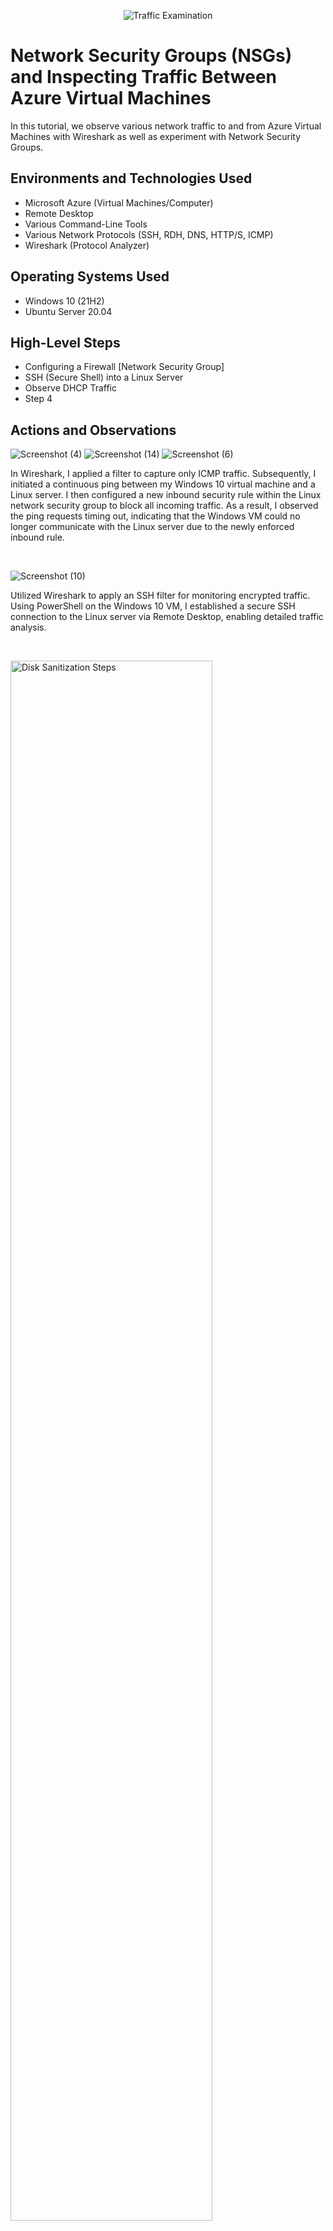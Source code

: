 <p align="center">
<img src="https://i.imgur.com/Ua7udoS.png" alt="Traffic Examination"/>
</p>

<h1>Network Security Groups (NSGs) and Inspecting Traffic Between Azure Virtual Machines</h1>
In this tutorial, we observe various network traffic to and from Azure Virtual Machines with Wireshark as well as experiment with Network Security Groups. <br />





<h2>Environments and Technologies Used</h2>

- Microsoft Azure (Virtual Machines/Computer)
- Remote Desktop
- Various Command-Line Tools
- Various Network Protocols (SSH, RDH, DNS, HTTP/S, ICMP)
- Wireshark (Protocol Analyzer)

<h2>Operating Systems Used </h2>

- Windows 10 (21H2)
- Ubuntu Server 20.04

<h2>High-Level Steps</h2>

- Configuring a Firewall [Network Security Group]
- SSH (Secure Shell) into a Linux Server
- Observe DHCP Traffic
- Step 4

<h2>Actions and Observations</h2>

![Screenshot (4)](https://github.com/user-attachments/assets/89cc3874-a3c9-479a-9a21-13620209e44d) ![Screenshot (14)](https://github.com/user-attachments/assets/8cf1e5ef-f1f8-4bc7-bf77-19545144eac9) ![Screenshot (6)](https://github.com/user-attachments/assets/d7a2bd3f-3a62-4158-947b-2ba5a49daad0)



<p>
In Wireshark, I applied a filter to capture only ICMP traffic. Subsequently, I initiated a continuous ping between my Windows 10 virtual machine and a Linux server. I then configured a new inbound security rule within the Linux network security group to block all incoming traffic. As a result, I observed the ping requests timing out, indicating that the Windows VM could no longer communicate with the Linux server due to the newly enforced inbound rule.  
</p>
<br />

![Screenshot (10)](https://github.com/user-attachments/assets/dd2d50fc-c7de-4e9a-8be7-4741d8bf5820)

<p>
Utilized Wireshark to apply an SSH filter for monitoring encrypted traffic. Using PowerShell on the Windows 10 VM, I established a secure SSH connection to the Linux server via Remote Desktop, enabling detailed traffic analysis.  
</p>
<br />

<p>
<img src="https://i.imgur.com/DJmEXEB.png" height="80%" width="80%" alt="Disk Sanitization Steps"/>
</p>
<p>
Lorem ipsum dolor sit amet, consectetur adipiscing elit, sed do eiusmod tempor incididunt ut labore et dolore magna aliqua. Ut enim ad minim veniam, quis nostrud exercitation ullamco laboris nisi ut aliquip ex ea commodo consequat. Duis aute irure dolor in reprehenderit in voluptate velit esse cillum dolore eu fugiat nulla pariatur.
</p>
<br />
